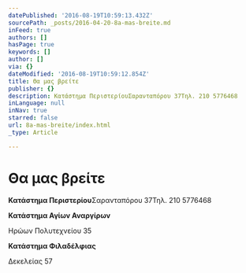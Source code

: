 ```yaml
---
datePublished: '2016-08-19T10:59:13.432Z'
sourcePath: _posts/2016-04-20-8a-mas-breite.md
inFeed: true
authors: []
hasPage: true
keywords: []
author: []
via: {}
dateModified: '2016-08-19T10:59:12.854Z'
title: Θα μας βρείτε
publisher: {}
description: Κατάστημα ΠεριστερίουΣαρανταπόρου 37Τηλ. 210 5776468
inLanguage: null
inNav: true
starred: false
url: 8a-mas-breite/index.html
_type: Article

---
```

# Θα μας βρείτε

**Κατάστημα Περιστερίου**Σαρανταπόρου 37Τηλ. 210 5776468

**Κατάστημα Αγίων Αναργίρων**

Ηρώων Πολυτεχνείου 35

**Κατάστημα Φιλαδέλφιας**

Δεκελείας 57